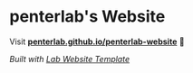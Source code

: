 
# penterlab's Website

Visit **[penterlab.github.io/penterlab-website](https://penterlab.github.io/penterlab-website)** 🚀

_Built with [Lab Website Template](https://greene-lab.gitbook.io/lab-website-template-docs)_

